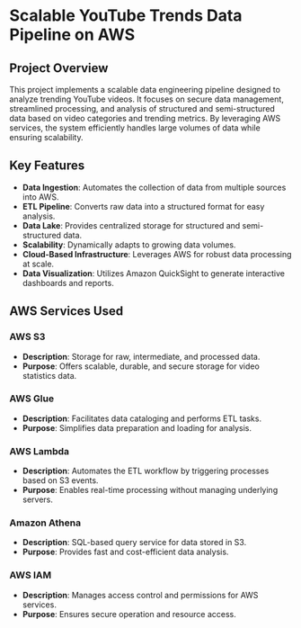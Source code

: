 # Scalable YouTube Trends Data Pipeline on AWS

## Project Overview
This project implements a scalable data engineering pipeline designed to analyze trending YouTube videos. It focuses on secure data management, streamlined processing, and analysis of structured and semi-structured data based on video categories and trending metrics. By leveraging AWS services, the system efficiently handles large volumes of data while ensuring scalability.

## Key Features
- **Data Ingestion**: Automates the collection of data from multiple sources into AWS.
- **ETL Pipeline**: Converts raw data into a structured format for easy analysis.
- **Data Lake**: Provides centralized storage for structured and semi-structured data.
- **Scalability**: Dynamically adapts to growing data volumes.
- **Cloud-Based Infrastructure**: Leverages AWS for robust data processing at scale.
- **Data Visualization**: Utilizes Amazon QuickSight to generate interactive dashboards and reports.

## AWS Services Used
### AWS S3
- **Description**: Storage for raw, intermediate, and processed data.
- **Purpose**: Offers scalable, durable, and secure storage for video statistics data.

### AWS Glue
- **Description**: Facilitates data cataloging and performs ETL tasks.
- **Purpose**: Simplifies data preparation and loading for analysis.

### AWS Lambda
- **Description**: Automates the ETL workflow by triggering processes based on S3 events.
- **Purpose**: Enables real-time processing without managing underlying servers.

### Amazon Athena
- **Description**: SQL-based query service for data stored in S3.
- **Purpose**: Provides fast and cost-efficient data analysis.

### AWS IAM
- **Description**: Manages access control and permissions for AWS services.
- **Purpose**: Ensures secure operation and resource access.
